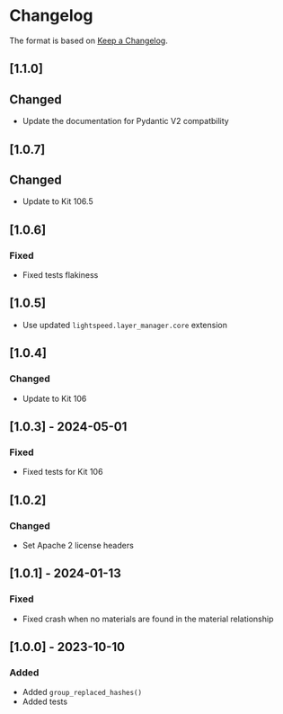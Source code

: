 # Changelog
The format is based on [Keep a Changelog](https://keepachangelog.com/en/1.0.0/).

## [1.1.0]
## Changed
- Update the documentation for Pydantic V2 compatbility

## [1.0.7]
## Changed
- Update to Kit 106.5

## [1.0.6]
### Fixed
- Fixed tests flakiness

## [1.0.5]
- Use updated `lightspeed.layer_manager.core` extension

## [1.0.4]
### Changed
- Update to Kit 106

## [1.0.3] - 2024-05-01
### Fixed
- Fixed tests for Kit 106

## [1.0.2]
### Changed
- Set Apache 2 license headers

## [1.0.1] - 2024-01-13
### Fixed
- Fixed crash when no materials are found in the material relationship

## [1.0.0] - 2023-10-10
### Added
- Added `group_replaced_hashes()`
- Added tests
